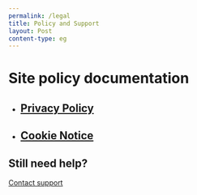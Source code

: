 ```yaml
---
permalink: /legal
title: Policy and Support
layout: Post
content-type: eg
---
```

# Site policy documentation

-   ## [Privacy Policy](https://alvinmhng.tk/privacy)
-   ## [Cookie Notice](https://alvinmhng.tk/cookie)

## Still need help?
[Contact support](mailto:support@alvinmhng.tk)
